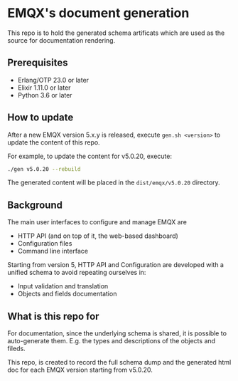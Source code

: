 # EMQX's document generation

This repo is to hold the generated schema artificats which are used as
the source for documentation rendering.

## Prerequisites

- Erlang/OTP 23.0 or later
- Elixir 1.11.0 or later
- Python 3.6 or later

## How to update

After a new EMQX version 5.x.y is released, execute `gen.sh <version>` to update the content of this repo.

For example, to update the content for v5.0.20, execute:

```bash
./gen v5.0.20 --rebuild
```

The generated content will be placed in the `dist/emqx/v5.0.20` directory.

## Background

The main user interfaces to configure and manage EMQX are

- HTTP API (and on top of it, the web-based dashboard)
- Configuration files
- Command line interface

Starting from version 5, HTTP API and Configuration are developed with
a unified schema to avoid repeating ourselves in:

- Input validation and translation
- Objects and fields documentation

## What is this repo for

For documentation, since the underlying schema is shared,
it is possible to auto-generate them.
E.g. the types and descriptions of the objects and fileds.

This repo, is created to record the full schema dump and the generated html doc for each EMQX version starting from v5.0.20.
